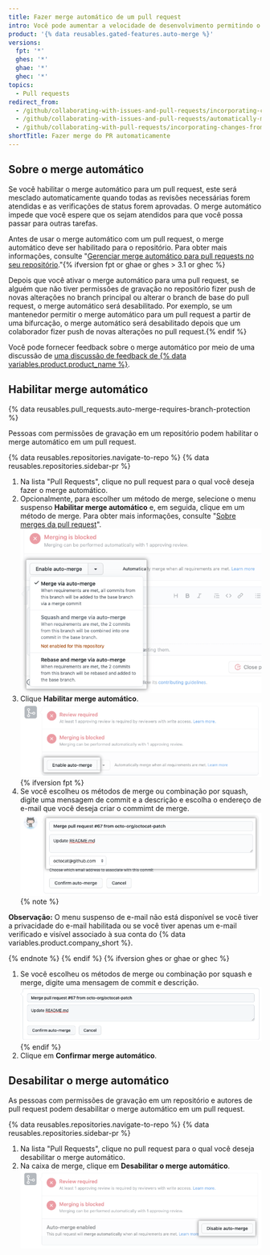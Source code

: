 ```yaml
---
title: Fazer merge automático de um pull request
intro: Você pode aumentar a velocidade de desenvolvimento permitindo o merge automático de um pull request para que o pull request seja mesclado automaticamente quando todos os requisitos de merge forem atendidos.
product: '{% data reusables.gated-features.auto-merge %}'
versions:
  fpt: '*'
  ghes: '*'
  ghae: '*'
  ghec: '*'
topics:
  - Pull requests
redirect_from:
  - /github/collaborating-with-issues-and-pull-requests/incorporating-changes-from-a-pull-request/automatically-merging-a-pull-request
  - /github/collaborating-with-issues-and-pull-requests/automatically-merging-a-pull-request
  - /github/collaborating-with-pull-requests/incorporating-changes-from-a-pull-request/automatically-merging-a-pull-request
shortTitle: Fazer merge do PR automaticamente
---
```


## Sobre o merge automático

Se você habilitar o merge automático para um pull request, este será mesclado automaticamente quando todas as revisões necessárias forem atendidas e as verificações de status forem aprovadas. O merge automático impede que você espere que os sejam atendidos para que você possa passar para outras tarefas.

Antes de usar o merge automático com um pull request, o merge automático deve ser habilitado para o repositório. Para obter mais informações, consulte "[Gerenciar merge automático para pull requests no seu repositório](/github/administering-a-repository/managing-auto-merge-for-pull-requests-in-your-repository)."{% ifversion fpt or ghae or ghes > 3.1 or ghec %}

Depois que você ativar o merge automático para uma pull request, se alguém que não tiver permissões de gravação no repositório fizer push de novas alterações no branch principal ou alterar o branch de base do pull request, o merge automático será desabilitado. Por exemplo, se um mantenedor permitir o merge automático para um pull request a partir de uma bifurcação, o merge automático será desabilitado depois que um colaborador fizer push de novas alterações no pull request.{% endif %}

Você pode fornecer feedback sobre o merge automático por meio de uma discussão de [uma discussão de feedback de {% data variables.product.product_name %}](https://github.com/github/feedback/discussions/categories/pull-requests-feedback).

## Habilitar merge automático

{% data reusables.pull_requests.auto-merge-requires-branch-protection %}

Pessoas com permissões de gravação em um repositório podem habilitar o merge automático em um pull request.

{% data reusables.repositories.navigate-to-repo %}
{% data reusables.repositories.sidebar-pr %}
1. Na lista "Pull Requests", clique no pull request para o qual você deseja fazer o merge automático.
1. Opcionalmente, para escolher um método de merge, selecione o menu suspenso **Habilitar merge automático** e, em seguida, clique em um método de merge. Para obter mais informações, consulte "[Sobre merges da pull request](/github/collaborating-with-issues-and-pull-requests/about-pull-request-merges)". ![Menu suspenso "Habilitar merge automático"](/assets/images/help/pull_requests/enable-auto-merge-drop-down.png)
1. Clique **Habilitar merge automático**. ![Botão para habilitar merge automático](/assets/images/help/pull_requests/enable-auto-merge-button.png)
  {% ifversion fpt %}
1. Se você escolheu os métodos de merge ou combinação por squash, digite uma mensagem de commit e a descrição e escolha o endereço de e-mail que você deseja criar o commimt de merge.![Campos para inserir mensagem de commit e descrição e escolher o e-mail do autor do commit](/assets/images/help/pull_requests/pull-request-information-fields.png)
  {% note %}

  **Observação:** O menu suspenso de e-mail não está disponível se você tiver a privacidade do e-mail habilitada ou se você tiver apenas um e-mail verificado e visível associado à sua conta do {% data variables.product.company_short %}.

  {% endnote %}
  {% endif %}
  {% ifversion ghes or ghae or ghec %}
1. Se você escolheu os métodos de merge ou combinação por squash e merge, digite uma mensagem de commit e descrição. ![Campos para inserir a mensagem e a descrição do commit](/assets/images/help/pull_requests/pull-request-information-fields-enterprise.png)
  {% endif %}
1. Clique em **Confirmar merge automático**.

## Desabilitar o merge automático

As pessoas com permissões de gravação em um repositório e autores de pull request podem desabilitar o merge automático em um pull request.

{% data reusables.repositories.navigate-to-repo %}
{% data reusables.repositories.sidebar-pr %}
1. Na lista "Pull Requests", clique no pull request para o qual você deseja desabilitar o merge automático.
1. Na caixa de merge, clique em **Desabilitar o merge automático**. ![Botão para desabilitar o merge automático](/assets/images/help/pull_requests/disable-auto-merge-button.png)
